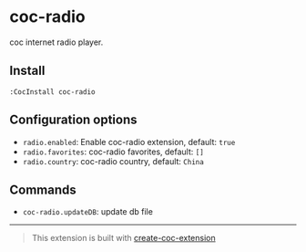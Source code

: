 # coc-radio

coc internet radio player.

## Install

```vim
:CocInstall coc-radio
```

## Configuration options

- `radio.enabled`: Enable coc-radio extension, default: `true`
- `radio.favorites`: coc-radio favorites, default: `[]`
- `radio.country`: coc-radio country, default: `China`

## Commands

- `coc-radio.updateDB`: update db file

---

> This extension is built with [create-coc-extension](https://github.com/fannheyward/create-coc-extension)
